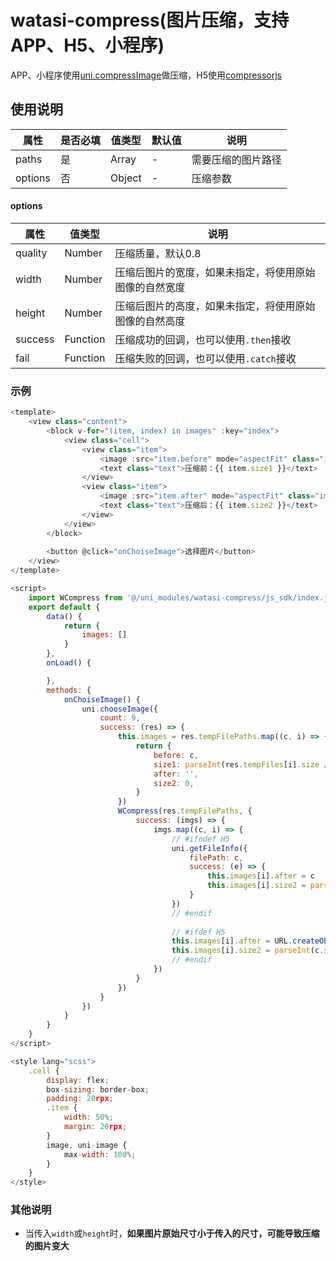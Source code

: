 # watasi-compress(图片压缩，支持APP、H5、小程序)
APP、小程序使用[uni.compressImage](https://uniapp.dcloud.net.cn/api/media/image.html#compressimage)做压缩，H5使用[compressorjs](https://github.com/fengyuanchen/compressorjs)

## 使用说明
| 属性		| 是否必填	|  值类型	| 默认值	| 说明			|
| --------- | -------- 	| ----- 	| -- 	| ------------ |
| paths|	是 		| Array	|-	| 需要压缩的图片路径	|
| options|	否 		| Object	|-	| 压缩参数	|

#### options
| 属性			|  值类型	|  说明							 	|
|---- 			| ----- 	| ----								|
|quality|Number |压缩质量，默认0.8|
|width|Number |压缩后图片的宽度，如果未指定，将使用原始图像的自然宽度|
|height|Number |压缩后图片的高度，如果未指定，将使用原始图像的自然高度|
|success|Function |压缩成功的回调，也可以使用`.then`接收|
|fail|Function |压缩失败的回调，也可以使用`.catch`接收|

### 示例
```javascript
<template>
	<view class="content">
		<block v-for="(item, index) in images" :key="index">
			<view class="cell">
				<view class="item">
					<image :src="item.before" mode="aspectFit" class="img"></image>
					<text class="text">压缩前：{{ item.size1 }}</text>
				</view>
				<view class="item">
					<image :src="item.after" mode="aspectFit" class="img"></image>
					<text class="text">压缩后：{{ item.size2 }}</text>
				</view>
			</view>
		</block>
		
		<button @click="onChoiseImage">选择图片</button>
	</view>
</template>

<script>
	import WCompress from '@/uni_modules/watasi-compress/js_sdk/index.js'
	export default {
		data() {
			return {
				images: []
			}
		},
		onLoad() {

		},
		methods: {
			onChoiseImage() {
				uni.chooseImage({
					count: 9,
					success: (res) => {
						this.images = res.tempFilePaths.map((c, i) => {
							return {
								before: c,
								size1: parseInt(res.tempFiles[i].size / 1024) + 'KB',
								after: '',
								size2: 0,
							}
						})
						WCompress(res.tempFilePaths, {
							success: (imgs) => {
								imgs.map((c, i) => {
									// #ifndef H5
									uni.getFileInfo({
										filePath: c,
										success: (e) => {
											this.images[i].after = c
											this.images[i].size2 = parseInt(e.size / 1024) + 'KB'
										}
									})
									// #endif
									
									// #ifdef H5
									this.images[i].after = URL.createObjectURL(c)
									this.images[i].size2 = parseInt(c.size / 1024) + 'KB'
									// #endif
								})
							}
						})
					}
				})
			}
		}
	}
</script>

<style lang="scss">
	.cell {
		display: flex;
		box-sizing: border-box;
		padding: 20rpx;
		.item {
			width: 50%;
			margin: 20rpx;
		}
		image, uni-image {
			max-width: 100%;
		}
	}
</style>
```

### 其他说明
- 当传入`width`或`height`时，**如果图片原始尺寸小于传入的尺寸，可能导致压缩的图片变大**

